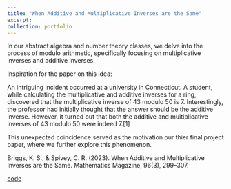```yaml
---
title: "When Additive and Multiplicative Inverses are the Same"
excerpt:
collection: portfolio
---
```


In our abstract algebra and number theory classes, we delve into the process of modulo arithmetic, specifically focusing on multiplicative inverses and additive inverses.

Inspiration for the paper on this idea:

An intriguing incident occurred at a university in Connecticut. A student, while calculating the multiplicative and additive inverses for a ring, discovered that the multiplicative inverse of 43 modulo 50 is 7. Interestingly, the professor had initially thought that the answer should be the additive inverse. However, it turned out that both the additive and multiplicative inverses of 43 modulo 50 were indeed 7.[1]

This unexpected coincidence served as the motivation our thier final project paper, where we further explore this phenomenon.

Briggs, K. S., & Spivey, C. R. (2023). When Additive and Multiplicative Inverses are the Same. Mathematics Magazine, 96(3), 299–307.

[code](https://github.com/quangvumathneuro/ComputationalMathematics/blob/main/When_addtitive_inverse_and_multiplicative_inverse_are_the_same.ipynb)
